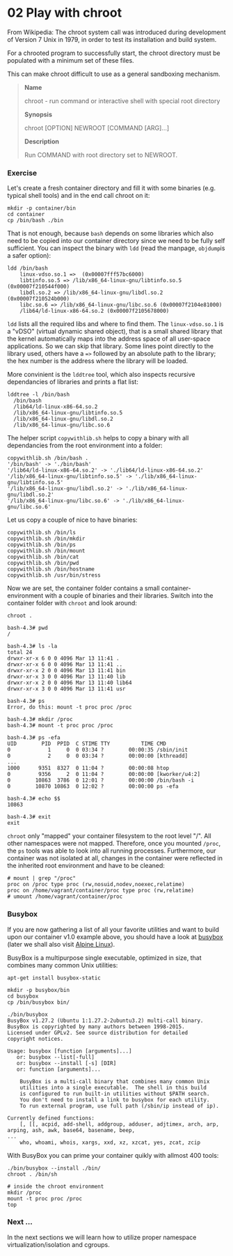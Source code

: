 # 02 Play with chroot

From Wikipedia:
The chroot system call was introduced during development of Version 7 Unix in 1979, in order to test its installation and build system.

For a chrooted program to successfully start, the chroot directory must be populated with a minimum set of these files.

This can make chroot difficult to use as a general sandboxing mechanism.

>**Name**
>
>  chroot - run command or interactive shell with special root directory
>
> **Synopsis**
>
>  chroot [OPTION] NEWROOT [COMMAND [ARG]...]
>
>**Description**
>
> Run COMMAND with root directory set to NEWROOT.

### Exercise

Let's create a fresh container directory and fill it with some binaries (e.g. typical shell tools) and in the end call chroot on it:
```
mkdir -p container/bin
cd container
cp /bin/bash ./bin
```
That is not enough, because `bash` depends on some libraries which also need to be copied into our container directory since we need to be fully self sufficient. You can inspect the binary with `ldd` (read the manpage, `objdump`is a safer option):
```
ldd /bin/bash
	linux-vdso.so.1 =>  (0x00007fff57bc6000)
	libtinfo.so.5 => /lib/x86_64-linux-gnu/libtinfo.so.5 (0x00007f210544f000)
	libdl.so.2 => /lib/x86_64-linux-gnu/libdl.so.2 (0x00007f210524b000)
	libc.so.6 => /lib/x86_64-linux-gnu/libc.so.6 (0x00007f2104e81000)
	/lib64/ld-linux-x86-64.so.2 (0x00007f2105678000)
```
`ldd` lists all the required libs and where to find them. The `linux-vdso.so.1` is a "vDSO" (virtual dynamic shared object), that is a small shared library that the kernel automatically maps into the address space of all user-space applications. So we can skip that library. Some lines point directly to the library used, others have a `=>` followed by an absolute path to the library; the hex number is the address where the library will be loaded.

More convinient is the `lddtree` tool, which also inspects recursive dependancies of libraries and prints a flat list:
```
lddtree -l /bin/bash
  /bin/bash
  /lib64/ld-linux-x86-64.so.2
  /lib/x86_64-linux-gnu/libtinfo.so.5
  /lib/x86_64-linux-gnu/libdl.so.2
  /lib/x86_64-linux-gnu/libc.so.6
```

The helper script `copywithlib.sh` helps to copy a binary with all dependancies from the root environment into a folder:
```
copywithlib.sh /bin/bash .
'/bin/bash' -> './bin/bash'
'/lib64/ld-linux-x86-64.so.2' -> './lib64/ld-linux-x86-64.so.2'
'/lib/x86_64-linux-gnu/libtinfo.so.5' -> './lib/x86_64-linux-gnu/libtinfo.so.5'
'/lib/x86_64-linux-gnu/libdl.so.2' -> './lib/x86_64-linux-gnu/libdl.so.2'
'/lib/x86_64-linux-gnu/libc.so.6' -> './lib/x86_64-linux-gnu/libc.so.6'
```

Let us copy a couple of nice to have binaries:
```
copywithlib.sh /bin/ls
copywithlib.sh /bin/mkdir
copywithlib.sh /bin/ps
copywithlib.sh /bin/mount
copywithlib.sh /bin/cat
copywithlib.sh /bin/pwd
copywithlib.sh /bin/hostname
copywithlib.sh /usr/bin/stress
```

Now we are set, the container folder contains a small container-environment with a couple of binaries and their libraries. Switch into the container folder with `chroot` and look around:
```
chroot .

bash-4.3# pwd
/

bash-4.3# ls -la
total 24
drwxr-xr-x 6 0 0 4096 Mar 13 11:41 .
drwxr-xr-x 6 0 0 4096 Mar 13 11:41 ..
drwxr-xr-x 2 0 0 4096 Mar 13 11:41 bin
drwxr-xr-x 3 0 0 4096 Mar 13 11:40 lib
drwxr-xr-x 2 0 0 4096 Mar 13 11:40 lib64
drwxr-xr-x 3 0 0 4096 Mar 13 11:41 usr

bash-4.3# ps
Error, do this: mount -t proc proc /proc

bash-4.3# mkdir /proc
bash-4.3# mount -t proc proc /proc

bash-4.3# ps -efa
UID        PID  PPID  C STIME TTY          TIME CMD
0            1     0  0 03:34 ?        00:00:35 /sbin/init
0            2     0  0 03:34 ?        00:00:00 [kthreadd]
...
1000      9351  8327  0 11:04 ?        00:00:08 htop
0         9356     2  0 11:04 ?        00:00:00 [kworker/u4:2]
0        10863  3786  0 12:01 ?        00:00:00 /bin/bash -i
0        10870 10863  0 12:02 ?        00:00:00 ps -efa

bash-4.3# echo $$
10863

bash-4.3# exit
exit
```

`chroot` only "mapped" your container filesystem to the root level "/". All other namespaces were not mapped. Therefore, once you mounted `/proc`, the `ps` tools was able to look into all running processes. Furthermore, our container was not isolated at all, changes in the container were reflected in the inherited root environment and have to be cleaned:
```
# mount | grep "/proc"
proc on /proc type proc (rw,nosuid,nodev,noexec,relatime)
proc on /home/vagrant/container/proc type proc (rw,relatime)
# umount /home/vagrant/container/proc
```

### Busybox
If you are now gathering a list of all your favorite utilities and want to build upon our container v1.0 example above, you should have a look at [busybox](https://www.busybox.net) (later we shall also visit [Alpine Linux](https://alpinelinux.org/)).

BusyBox is a multipurpose single executable, optimized in size, that combines many common Unix utilities:
```
apt-get install busybox-static

mkdir -p busybox/bin
cd busybox
cp /bin/busybox bin/

./bin/busybox
BusyBox v1.27.2 (Ubuntu 1:1.27.2-2ubuntu3.2) multi-call binary.
BusyBox is copyrighted by many authors between 1998-2015.
Licensed under GPLv2. See source distribution for detailed
copyright notices.

Usage: busybox [function [arguments]...]
   or: busybox --list[-full]
   or: busybox --install [-s] [DIR]
   or: function [arguments]...

	BusyBox is a multi-call binary that combines many common Unix
	utilities into a single executable.  The shell in this build
	is configured to run built-in utilities without $PATH search.
	You don't need to install a link to busybox for each utility.
	To run external program, use full path (/sbin/ip instead of ip).

Currently defined functions:
	[, [[, acpid, add-shell, addgroup, adduser, adjtimex, arch, arp, arping, ash, awk, base64, basename, beep,
...
	who, whoami, whois, xargs, xxd, xz, xzcat, yes, zcat, zcip
```

With BusyBox you can prime your container quikly with allmost 400 tools:
```
./bin/busybox --install ./bin/
chroot . /bin/sh

# inside the chroot environment
mkdir /proc
mount -t proc proc /proc
top
```

### Next ...
In the next sections we will learn how to utilize proper namespace virtualization/isolation and cgroups.
